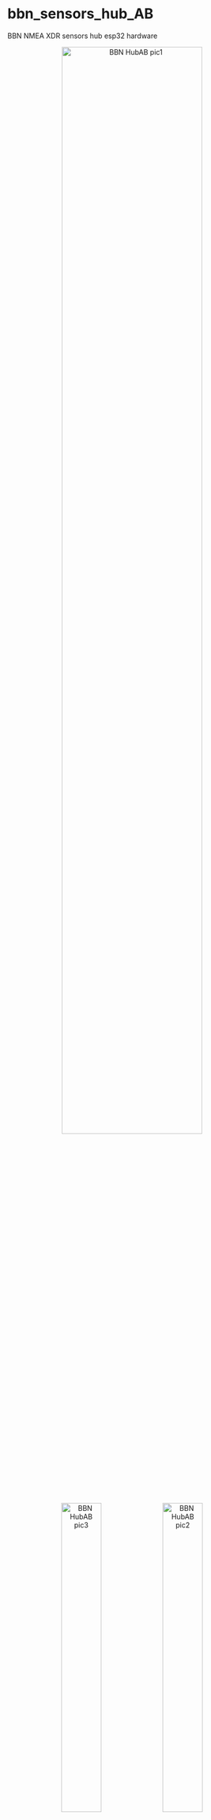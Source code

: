 # bbn_sensors_hub_AB
BBN NMEA XDR sensors hub esp32 hardware 

<p align="center">
<img src="./img/bbn_boat_sensors_hubAB_notes.jpg?raw=true" style="width: 75%; height: auto;" alt="BBN HubAB pic1" />
</p>

<p align="center">
<img src="./img/bbn_boat_sensors_hubAB_2.jpg?raw=true" style="width: 40%; height: auto;" alt="BBN HubAB pic3" />
<img src="./img/bbn_boat_sensors_hubAB_3.jpg?raw=true" style="width: 40%; height: auto;" alt="BBN HubAB pic2" />
</p>

<p align="center">
<img src="./img/bbn_boat_sensors_hubAB_5.jpg?raw=true" style="width: 40%; height: auto;" alt="BBN HubAB pic5" />
<img src="./img/bbn_boat_sensors_hubAB_10.jpg?raw=true" style="width: 40%; height: auto;" alt="BBN HubAB pic4" />
</p>

## Hardware

It's really two devices in one. Both use __atomS3-lite__ esp32s3 microcontroller from m5stack: https://shop.m5stack.com/products/atoms3-lite-esp32s3-dev-kit

Hub A is mostly environental sensors:

- Lightning strike detector
- Pressure
- Temperature/Humidity
- Multiple 1-wire waterproof temperature probes
- Illuminance
- Motion detector
- Hatch open/closed limit switch sensor
- i2c connector for more external i2c sensors supported by the Hub A firmware

Hub B is for electrical and liquid level sensors:

- Current/Voltage/Power sensors
- Resistance sensor for fuel level, engine oil pressure, rudder position, or trim
- Water quality (TDS - Total Dissolved Solids) sensor
- Liquid level (0-20 mAmps)

### Enclosure, etc

- Waterproof box. Hinged with stainless steel hardware, transparent lid, base plate and legs
- Various cable glands
- Grove cables from m5stack
- M3 standoffs
- __In-Sure lever wire connectors__ for splicing wires (3-Port and 5-port): https://www.idealind.com/us/en/category/product.html/In_Sure_Lever_5_Port.html
- Cable ties
- __Grove2Dupont Conversion Cables__: https://shop.m5stack.com/products/grove2dupont-conversion-cable-20cm-5pairs
- USB-C to USB-A cables with small support tang on USB-C end

## Environmental Sensors (Hub A)

- Lightning strike detector __AS3935__: https://www.dfrobot.com/product-1828.html (Placed inside the box)
- Barometer via i2c __DPS310__: https://www.adafruit.com/product/4494 (DPS310 inside the box on the picture but several others are supported by firmware too)   
- Temperature/Humidity __SHTC3__: https://www.aliexpress.us/item/3256807428285646.html (SHTC3 as pictured but others SHT30, DHT12, some more supported by firmware too)
- Multiple 1-wire waterproof temperature probes __DS18B20__: https://gikfun.com/products/gikfun-ds18b20-waterproof-digital-temperature-sensor-with-adapter-module-for-arduino-pack-of-3-sets (via DS18B20 with GikFun plugin terminal board)
- Illuminance __M5Stack DLight BH1750FVI-TR__: https://shop.m5stack.com/products/dlight-unit-ambient-light-sensor-bh1750fvi-tr (Placed and connected via i2c outside of the box)
- Motion detector __M5Stack PIR Unit AS312__: https://shop.m5stack.com/products/pir-module (Placed outside of the box)
- Hatch open/closed limit switch sensor https://shop.m5stack.com/products/limit-switch-unit (__Limit Switch Unit from m5stack__ placed outside of the box)
- i2c connector for more external i2c sensors supported by the Hub A firmware (See: https://github.com/bareboat-necessities/bbn_sensors_hub_A)
- __ATOMIC PortABC Extension Base__ to expose esp32 ports: https://shop.m5stack.com/products/atomic-portabc-extension-base
- __M5Stack 1 to 3 HUB Expansion Unit__: https://shop.m5stack.com/products/mini-hub-module

For all supported hardware and software of Hub A firmware look here:   https://github.com/bareboat-necessities/bbn_sensors_hub_A

### Making Connections for Hub A

For pins used in connections browse through the firmware code: https://github.com/bareboat-necessities/bbn_sensors_hub_A

M5Stack connectors are well color coded and pins are labeled on m5stack portABC.

### Loading Firmware for Hub A

### On Bareboat Necessities (BBN) OS (full)

Long press side button on atomS3 till you see green to enter the mode for uploading firmware.

NOTE: /dev/ttyACM1 in the script below is for example. In your case device name might be different. You can find out what it is by
inspecting differences in output of 

```
ls -ltr /dev/tty*
```

with the device unplugged from USB and plugged into USB.


#### Load the hub A firmware:

````
# shutdown signalk
sudo systemctl stop signalk

if [ -f bbn-flash-sensors-hub-A.sh ]; then rm bbn-flash-sensors-hub-A.sh; fi
wget https://raw.githubusercontent.com/bareboat-necessities/my-bareboat/refs/heads/master/m5stack-tools/bbn-flash-sensors-hub-A.sh
chmod +x bbn-flash-sensors-hub-A.sh 
./bbn-flash-sensors-hub-A.sh -p /dev/ttyACM1
````

Unplug and plug the device into USB to reboot.

### Reading serial port

````
stty -F /dev/ttyACM1 38400
socat stdio /dev/ttyACM1
````




## Liquid Levels and Electrical Sensors (Hub B)

- Current/Voltage/Power __INA219__ sensors: https://www.adafruit.com/product/904 (Two inside the box as on the picture but more are supported by the firmware)
- Water quality __Ocean TDS Total Dissolved Solids sensor__:  https://www.cqrobot.com/index.php?route=product/product&product_id=1122
- Liquid level (0-20 mAmps) __M5Stack Ammeter ADS1115 Unit__ https://shop.m5stack.com/products/ammeter-unit-ads1115 and __Submersible Stainless Steel 0-20 mA Liquid Level Sensor__: https://www.aliexpress.us/item/3256807215987468.html
- Resistive sensors 240-33 ohms or 10-180 ohms for fuel level, engine oil pressure, rudder position, or trim (Not on the picture but supported by Hub B firmware)
- __ATOMIC PortABC Extension Base__ to expose esp32 ports: https://shop.m5stack.com/products/atomic-portabc-extension-base
- __M5Stack 1 to 3 HUB Expansion Unit__: https://shop.m5stack.com/products/mini-hub-module

For all supported hardware and software of Hub B firmware look here:   https://github.com/bareboat-necessities/bbn_sensors_hub_B

### Making Connections for Hub B

For pins used in connections browse through the firmware code: https://github.com/bareboat-necessities/bbn_sensors_hub_B

M5Stack connectors are well color coded and pins are labeled on m5stack portABC.

### Loading Firmware for Hub B

### On Bareboat Necessities (BBN) OS (full)

Long press side button on atomS3 till you see green to enter the mode for uploading firmware.

NOTE: /dev/ttyACM1 in the script below is for example. In your case device name might be different. You can find out what it is by
inspecting differences in output of 

```
ls -ltr /dev/tty*
```

with the device unplugged from USB and plugged into USB.


#### Load the hub B firmware:

````
# shutdown signalk
sudo systemctl stop signalk

if [ -f bbn-flash-sensors-hub-B.sh ]; then rm bbn-flash-sensors-hub-B.sh; fi
wget https://raw.githubusercontent.com/bareboat-necessities/my-bareboat/refs/heads/master/m5stack-tools/bbn-flash-sensors-hub-B.sh
chmod +x bbn-flash-sensors-hub-B.sh
./bbn-flash-sensors-hub-B.sh -p /dev/ttyACM1
````

Unplug and plug the device into USB to reboot.

### Reading serial port

````
stty -F /dev/ttyACM1 38400
socat stdio /dev/ttyACM1
````



## Other Bareboat Necessities Devices

Project Home:  https://bareboat-necessities.github.io/


- Alarms Box: https://github.com/bareboat-necessities/bbn_alarms_A
- NMEA N2K to USB: https://github.com/bareboat-necessities/bbn-m5-s3-n2k-usb
- Instruments Displays on esp32: https://github.com/bareboat-necessities/bbn-m5stack-tough
- Boat Heave Sensor: https://github.com/bareboat-necessities/bbn-wave-period-esp32
- I2C over USB for Linux: https://github.com/bareboat-necessities/bbn-i2c-over-usb


Hub C (planned):

- Thermocouple sensor for exhaust temperature
- Engine RPM
- Resistive sensors 240-33 ohms or 10-180 ohms support for fuel level, engine oil pressure, rudder position, or trim
- IR Open Flame sensor
- i2c connector for more external i2c sensors supported by the Hub A firmware


